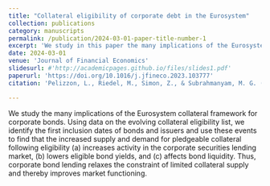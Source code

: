 ```yaml
---
title: "Collateral eligibility of corporate debt in the Eurosystem"
collection: publications
category: manuscripts
permalink: /publication/2024-03-01-paper-title-number-1
excerpt: 'We study in this paper the many implications of the Eurosystem collateral framework for corporate bonds.'
date: 2024-03-01
venue: 'Journal of Financial Economics'
slidesurl: #'http://academicpages.github.io/files/slides1.pdf'
paperurl: 'https://doi.org/10.1016/j.jfineco.2023.103777'
citation: 'Pelizzon, L., Riedel, M., Simon, Z., & Subrahmanyam, M. G. (2024). &quot;Collateral eligibility of corporate debt in the Eurosystem.&quot; <i>Journal of financial economics</i>, 153, 103777.'

---
```


We study the many implications of the Eurosystem collateral framework for corporate bonds. Using data on the evolving collateral eligibility list, we identify the first inclusion dates of bonds and issuers and use these events to find that the increased supply and demand for pledgeable collateral following eligibility (a) increases activity in the corporate securities lending market, (b) lowers eligible bond yields, and (c) affects bond liquidity. Thus, corporate bond lending relaxes the constraint of limited collateral supply and thereby improves market functioning.